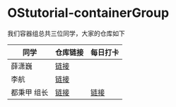 # OStutorial-containerGroup

我们容器组总共三位同学，大家的仓库如下

| 同学 | 仓库链接 |每日打卡|
| -- | -------- | -- |
| 薛潇巍 | [链接](https://github.com/SummerVibes/RVM?organization=SummerVibes&organization=SummerVibes) ||
| 李航 | [链接](https://github.com/MuZhou233/zcore-container) ||
| 都秉甲 组长 | [链接](https://github.com/AA1HSHH/zCorewithcontainer) |[链接](https://github.com/AA1HSHH/zCorewithcontainer#%E6%89%93%E5%8D%A1)|







